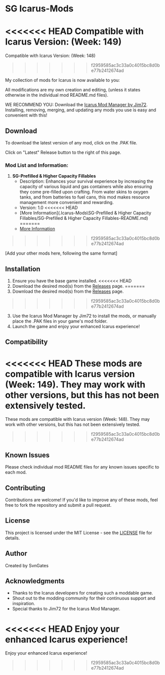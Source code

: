 # SG Icarus-Mods

<<<<<<< HEAD
Compatible with Icarus Version: (Week: 149)
=======
Compatible with Icarus Version: (Week: 148)
>>>>>>> f2959585ac3c33a0c4015bc8d0be77b2412674ad

My collection of mods for Icarus is now available to you:

All modifications are my own creation and editing, (unless it states otherwise in the individual mod README.md files).

WE RECOMMEND YOU: Download the [Icarus Mod Manager by Jim72](https://github.com/Jimk72/Icarus_Software). Installing, removing, merging, and updating any mods you use is easy and convenient with this!

## Download

To download the latest version of any mod, click on the .PAK file.

Click on "Latest" Release button to the right of this page.  

### Mod List and Information:

1. **SG-Prefilled & Higher Capacity Fillables**
   - Description: Enhances your survival experience by increasing the capacity of various liquid and gas containers while also ensuring they come pre-filled upon crafting. From water skins to oxygen tanks, and from batteries to fuel cans, this mod makes resource management more convenient and rewarding.
   - Version: 1.0
<<<<<<< HEAD
   - [More Information](.Icarus-Mods\SG-Prefilled & Higher Capacity Fillables/SG-Prefilled & Higher Capacity Fillables-README.md)
=======
   - [More Information](./SG-Prefilled%20&%20Higher%20Capacity%20Fillables/README.md)
>>>>>>> f2959585ac3c33a0c4015bc8d0be77b2412674ad

[Add your other mods here, following the same format]

## Installation

1. Ensure you have the base game installed.
<<<<<<< HEAD
2. Download the desired mod(s) from the [Releases](https://github.com/SvenGates0615/Icarus-Mods/SG-Prefilled-Higher-Capacity-Fillables/releases) page.
=======
2. Download the desired mod(s) from the [Releases](https://github.com/yourusername/SG-Icarus-Mods/releases) page.
>>>>>>> f2959585ac3c33a0c4015bc8d0be77b2412674ad
3. Use the Icarus Mod Manager by Jim72 to install the mods, or manually place the .PAK files in your game's mod folder.
4. Launch the game and enjoy your enhanced Icarus experience!

## Compatibility

<<<<<<< HEAD
These mods are compatible with Icarus version (Week: 149). They may work with other versions, but this has not been extensively tested.
=======
These mods are compatible with Icarus version (Week: 148). They may work with other versions, but this has not been extensively tested.
>>>>>>> f2959585ac3c33a0c4015bc8d0be77b2412674ad

## Known Issues

Please check individual mod README files for any known issues specific to each mod.

## Contributing

Contributions are welcome! If you'd like to improve any of these mods, feel free to fork the repository and submit a pull request.

## License

This project is licensed under the MIT License - see the [LICENSE](LICENSE) file for details.

## Author

Created by SvnGates

## Acknowledgments

- Thanks to the Icarus developers for creating such a moddable game.
- Shout out to the modding community for their continuous support and inspiration.
- Special thanks to Jim72 for the Icarus Mod Manager.

<<<<<<< HEAD
Enjoy your enhanced Icarus experience!
=======
Enjoy your enhanced Icarus experience!
>>>>>>> f2959585ac3c33a0c4015bc8d0be77b2412674ad

